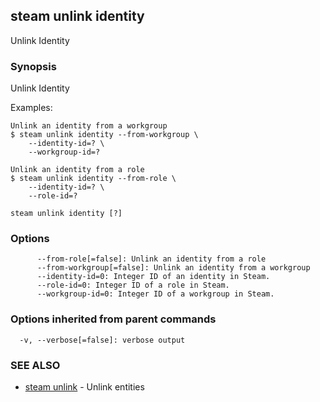 ## steam unlink identity

Unlink Identity

### Synopsis


Unlink Identity

Examples:

    Unlink an identity from a workgroup
    $ steam unlink identity --from-workgroup \
        --identity-id=? \
        --workgroup-id=?

    Unlink an identity from a role
    $ steam unlink identity --from-role \
        --identity-id=? \
        --role-id=?

```
steam unlink identity [?]
```

### Options

```
      --from-role[=false]: Unlink an identity from a role
      --from-workgroup[=false]: Unlink an identity from a workgroup
      --identity-id=0: Integer ID of an identity in Steam.
      --role-id=0: Integer ID of a role in Steam.
      --workgroup-id=0: Integer ID of a workgroup in Steam.
```

### Options inherited from parent commands

```
  -v, --verbose[=false]: verbose output
```

### SEE ALSO
* [steam unlink](steam_unlink.md)	 - Unlink entities

